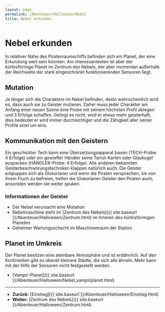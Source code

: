 ```yaml
---
layout: page
permalink: /Abenteuer/Halloween/Nebel
title: Nebel erkunden
---
```


# Nebel erkunden

In relativer Nähe des Piratenraumschiffs befinden sich ein Planet, der eine Erkundung wert sein könnten. Am interessantesten ist aber der kürbisförmige Planet im Zentrum des Nebels, der aber momentan außerhalb der Reichweite der stark eingeschränkt funktionierenden Sensoren liegt.

## Mutation

Je länger sich die Charaktere im Nebel befinden, desto wahrscheinlich wird es, dass auch sie zu Geister mutieren. Daher muss jeder Charakter am Anfang einer neuen Szene eine Probe mit seinem höchsten Profil ablegen und 3 Erfolge schaffen. Gelingt es nicht, wird er etwas mehr geisterhaft, dies bedeutet er wird immer durchsichtiger und die Zähigkeit aller seiner Profile sinkt um eins.

## Kommunikation mit den Geistern

Ein geschickter Tech kann eine Übersetzungsapparat bauen (TECH-Probe: 4 Erfolge) oder ein gewiefter Händler seine Tarrot-Karten oder Glaskugel auspacken (HÄNDLER-Probe: 4 Erfolge). Alle anderen bekannten Geisterbeschwörungstechniken klappen natürlich auch. Die Geister entpuppen sich als Glukorianer und wenn die Piraten versprechen, sie von ihrem Fluch zu befreien, helfen die Glukorianer-Geister den Piraten auch, ansonsten werden sie weiter spuken.

### Informationen der Geister

- Der Nebel verursacht eine Mutation
- Nebelmaschine steht im [Zentrum des Nebels]({{ site.baseurl }}/Abenteuer/Halloween/Zentrum.html) im Inneren des kürbisförmigen Planeten
- Geheimer Wartungsschacht im Maschinenraum der Station

## Planet im Umkreis

Der Planet besitzen eine atembare Atmosphäre und ist erdähnlich. Auf den Kontinenten gibt es überall kleinere Städte, die sich alle ähneln. Mehr kann mit der Hilfe der Sensoren nicht festgestellt werden.

- [Vampir-Planet]({{ site.baseurl }}/Abenteuer/Halloween/Nebel_vampirplanet.html)


***
- **Zurück:** [Einstieg]({{ site.baseurl }}/Abenteuer/Halloween/Einstieg.html)
- **Weiter:** [Zentrum des Nebels]({{ site.baseurl }}/Abenteuer/Halloween/Zentrum.html)

